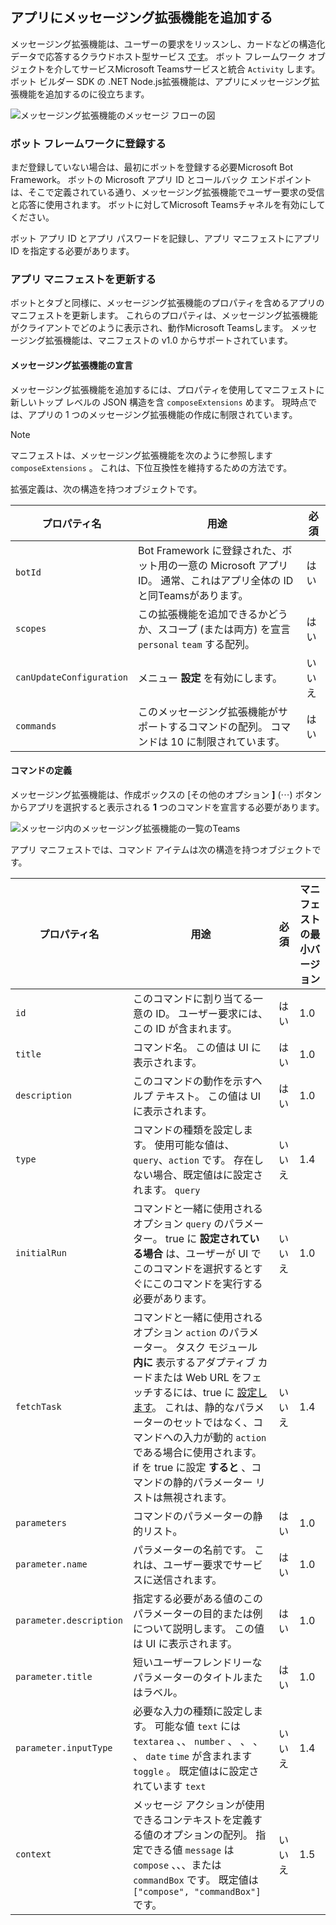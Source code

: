 ## <a name="add-a-messaging-extension-to-your-app"></a>アプリにメッセージング拡張機能を追加する

メッセージング拡張機能は、ユーザーの要求をリッスンし、カードなどの構造化データで応答するクラウドホスト型サービス [です](~/task-modules-and-cards/what-are-cards.md)。 ボット フレームワーク オブジェクトを介してサービスMicrosoft Teamsサービスと統合 `Activity` します。 ボット ビルダー SDK の .NET Node.js拡張機能は、アプリにメッセージング拡張機能を追加するのに役立ちます。

![メッセージング拡張機能のメッセージ フローの図](~/assets/images/compose-extensions/ceflow.png)

### <a name="register-in-the-bot-framework"></a>ボット フレームワークに登録する

まだ登録していない場合は、最初にボットを登録する必要Microsoft Bot Framework。 ボットの Microsoft アプリ ID とコールバック エンドポイントは、そこで定義されている通り、メッセージング拡張機能でユーザー要求の受信と応答に使用されます。 ボットに対してMicrosoft Teamsチャネルを有効にしてください。

ボット アプリ ID とアプリ パスワードを記録し、アプリ マニフェストにアプリ ID を指定する必要があります。

### <a name="update-your-app-manifest"></a>アプリ マニフェストを更新する

ボットとタブと同様に、メッセージング拡張機能の[](~/resources/schema/manifest-schema.md#composeextensions)プロパティを含めるアプリのマニフェストを更新します。 これらのプロパティは、メッセージング拡張機能がクライアントでどのように表示され、動作Microsoft Teamsします。 メッセージング拡張機能は、マニフェストの v1.0 からサポートされています。

#### <a name="declare-your-messaging-extension"></a>メッセージング拡張機能の宣言

メッセージング拡張機能を追加するには、プロパティを使用してマニフェストに新しいトップ レベルの JSON 構造を含 `composeExtensions` めます。 現時点では、アプリの 1 つのメッセージング拡張機能の作成に制限されています。

> [!NOTE]
> マニフェストは、メッセージング拡張機能を次のように参照します `composeExtensions` 。 これは、下位互換性を維持するための方法です。

拡張定義は、次の構造を持つオブジェクトです。

| プロパティ名 | 用途 | 必須 |
|---|---|---|
| `botId` | Bot Framework に登録された、ボット用の一意の Microsoft アプリ ID。 通常、これはアプリ全体の ID と同Teamsがあります。 | はい |
| `scopes` | この拡張機能を追加できるかどうか、スコープ (または両方) を宣言 `personal` `team` する配列。 | はい |
| `canUpdateConfiguration` | メニュー **設定** を有効にします。 | いいえ |
| `commands` | このメッセージング拡張機能がサポートするコマンドの配列。 コマンドは 10 に制限されています。 | はい |

#### <a name="define-commands"></a>コマンドの定義

メッセージング拡張機能は、作成ボックスの [その他のオプション **]** (&#8943;) ボタンからアプリを選択すると表示される **1** つのコマンドを宣言する必要があります。

![メッセージ内のメッセージング拡張機能の一覧のTeams](~/assets/images/compose-extensions/compose-extension-list.png)

アプリ マニフェストでは、コマンド アイテムは次の構造を持つオブジェクトです。

| プロパティ名 | 用途 | 必須 | マニフェストの最小バージョン |
|---|---|---|---|
| `id` | このコマンドに割り当てる一意の ID。 ユーザー要求には、この ID が含まれます。 | はい | 1.0 |
| `title` | コマンド名。 この値は UI に表示されます。 | はい | 1.0 |
| `description` | このコマンドの動作を示すヘルプ テキスト。 この値は UI に表示されます。 | はい | 1.0 |
| `type` | コマンドの種類を設定します。 使用可能な値は、`query`、`action` です。 存在しない場合、既定値はに設定されます。 `query` | いいえ | 1.4 |
| `initialRun` | コマンドと一緒に使用されるオプション `query` のパラメーター。 true に **設定されている場合** は、ユーザーが UI でこのコマンドを選択するとすぐにこのコマンドを実行する必要があります。 | いいえ | 1.0 |
| `fetchTask` | コマンドと一緒に使用されるオプション `action` のパラメーター。 タスク モジュール **内に** 表示するアダプティブ カードまたは Web URL をフェッチするには、true に [設定します](~/task-modules-and-cards/what-are-task-modules.md)。 これは、静的なパラメーターのセットではなく、コマンドへの入力が動的 `action` である場合に使用されます。 if を true に設定 **すると** 、コマンドの静的パラメーター リストは無視されます。 | いいえ | 1.4 |
| `parameters` | コマンドのパラメーターの静的リスト。 | はい | 1.0 |
| `parameter.name` | パラメーターの名前です。 これは、ユーザー要求でサービスに送信されます。 | はい | 1.0 |
| `parameter.description` | 指定する必要がある値のこのパラメーターの目的または例について説明します。 この値は UI に表示されます。 | はい | 1.0 |
| `parameter.title` | 短いユーザーフレンドリーなパラメーターのタイトルまたはラベル。 | はい | 1.0 |
| `parameter.inputType` | 必要な入力の種類に設定します。 可能な値 `text` には `textarea` 、、 `number` 、 、 、 、 `date` `time` が含まれます `toggle` 。 既定値はに設定されています `text` | いいえ | 1.4 |
| `context` | メッセージ アクションが使用できるコンテキストを定義する値のオプションの配列。 指定できる値 `message` は `compose` 、、、または `commandBox` です。 既定値は `["compose", "commandBox"]` です。 | いいえ | 1.5 |
